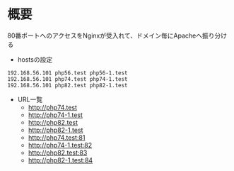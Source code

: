 # 概要
80番ポートへのアクセスをNginxが受入れて、ドメイン毎にApacheへ振り分ける

- hostsの設定
```
192.168.56.101 php56.test php56-1.test
192.168.56.101 php74.test php74-1.test
192.168.56.101 php82.test php82-1.test
```

- URL一覧
  - http://php74.test
  - http://php74-1.test
  - http://php82.test
  - http://php82-1.test
  - http://php74.test:81
  - http://php74-1.test:82
  - http://php82.test:83
  - http://php82-1.test:84